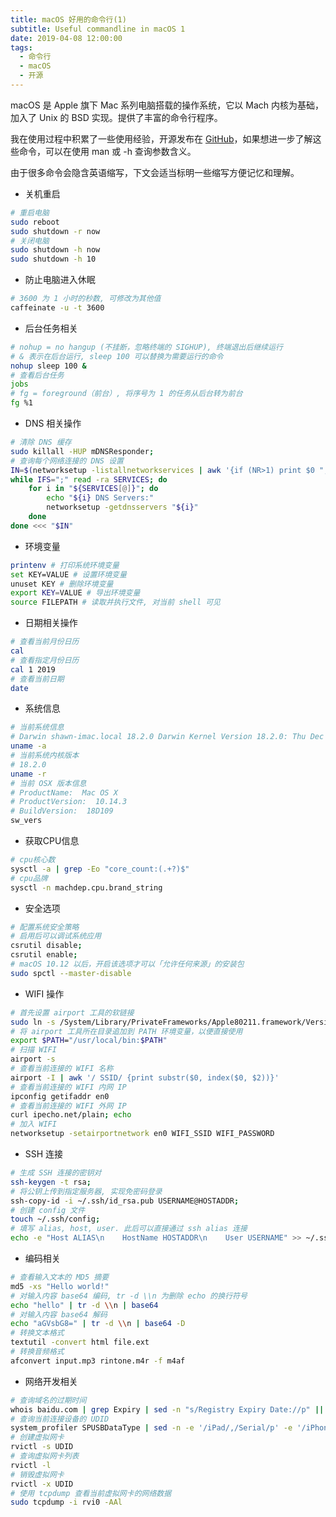 ```yaml
---
title: macOS 好用的命令行(1)
subtitle: Useful commandline in macOS 1
date: 2019-04-08 12:00:00
tags:
  - 命令行
  - macOS
  - 开源
---
```


macOS 是 Apple 旗下 Mac 系列电脑搭载的操作系统，它以 Mach 内核为基础，加入了 Unix 的 BSD 实现。提供了丰富的命令行程序。

我在使用过程中积累了一些使用经验，开源发布在 [GitHub](https://github.com/chinsyo/commandline)，如果想进一步了解这些命令，可以在使用 man 或 -h 查询参数含义。

由于很多命令会隐含英语缩写，下文会适当标明一些缩写方便记忆和理解。

* 关机重启
```bash
# 重启电脑
sudo reboot
sudo shutdown -r now
# 关闭电脑
sudo shutdown -h now
sudo shutdown -h 10
```

* 防止电脑进入休眠
```bash
# 3600 为 1 小时的秒数, 可修改为其他值
caffeinate -u -t 3600
```

* 后台任务相关
```bash
# nohup = no hangup (不挂断，忽略终端的 SIGHUP), 终端退出后继续运行
# & 表示在后台运行, sleep 100 可以替换为需要运行的命令
nohup sleep 100 &
# 查看后台任务
jobs
# fg = foreground（前台）, 将序号为 1 的任务从后台转为前台
fg %1
```

* DNS 相关操作
```bash
# 清除 DNS 缓存
sudo killall -HUP mDNSResponder; 
# 查询每个网络连接的 DNS 设置
IN=$(networksetup -listallnetworkservices | awk '{if (NR>1) print $0 ";"}');
while IFS=";" read -ra SERVICES; do
    for i in "${SERVICES[@]}"; do
        echo "${i} DNS Servers:"
        networksetup -getdnsservers "${i}"
    done
done <<< "$IN"
```

* 环境变量
```bash
printenv # 打印系统环境变量
set KEY=VALUE # 设置环境变量
unuset KEY # 删除环境变量
export KEY=VALUE # 导出环境变量
source FILEPATH # 读取并执行文件, 对当前 shell 可见
```

* 日期相关操作
```bash
# 查看当前月份日历
cal 
# 查看指定月份日历
cal 1 2019 
# 查看当前日期
date 
```

* 系统信息
```bash
# 当前系统信息
# Darwin shawn-imac.local 18.2.0 Darwin Kernel Version 18.2.0: Thu Dec 20 20:46:53 PST 2018; root:xnu-4903.241.1~1/RELEASE_X86_64 x86_64
uname -a 
# 当前系统内核版本
# 18.2.0
uname -r 
# 当前 OSX 版本信息
# ProductName:  Mac OS X
# ProductVersion:  10.14.3
# BuildVersion:  18D109
sw_vers 
```

* 获取CPU信息
```bash
# cpu核心数
sysctl -a | grep -Eo "core_count:(.+?)$" 
# cpu品牌
sysctl -n machdep.cpu.brand_string 
```

* 安全选项
```bash
# 配置系统安全策略
# 启用后可以调试系统应用
csrutil disable; 
csrutil enable;
# macOS 10.12 以后，开启该选项才可以「允许任何来源」的安装包
sudo spctl --master-disable
```

* WIFI 操作
```bash
# 首先设置 airport 工具的软链接
sudo ln -s /System/Library/PrivateFrameworks/Apple80211.framework/Versions/Current/Resources/airport /usr/local/bin/airport
# 将 airport 工具所在目录追加到 PATH 环境变量，以便直接使用
export $PATH="/usr/local/bin:$PATH"
# 扫描 WIFI
airport -s
# 查看当前连接的 WIFI 名称
airport -I | awk '/ SSID/ {print substr($0, index($0, $2))}'
# 查看当前连接的 WIFI 内网 IP
ipconfig getifaddr en0
# 查看当前连接的 WIFI 外网 IP
curl ipecho.net/plain; echo
# 加入 WIFI
networksetup -setairportnetwork en0 WIFI_SSID WIFI_PASSWORD
```

* SSH 连接
```bash
# 生成 SSH 连接的密钥对
ssh-keygen -t rsa;
# 将公钥上传到指定服务器, 实现免密码登录
ssh-copy-id -i ~/.ssh/id_rsa.pub USERNAME@HOSTADDR;
# 创建 config 文件
touch ~/.ssh/config;
# 填写 alias, host, user. 此后可以直接通过 ssh alias 连接
echo -e "Host ALIAS\n    HostName HOSTADDR\n    User USERNAME" >> ~/.ssh/config; 
```

* 编码相关
```bash
# 查看输入文本的 MD5 摘要
md5 -xs "Hello world!"
# 对输入内容 base64 编码, tr -d \\n 为删除 echo 的换行符号
echo "hello" | tr -d \\n | base64
# 对输入内容 base64 解码
echo "aGVsbG8=" | tr -d \\n | base64 -D
# 转换文本格式
textutil -convert html file.ext
# 转换音频格式
afconvert input.mp3 rintone.m4r -f m4af
```

* 网络开发相关
```bash
# 查询域名的过期时间
whois baidu.com | grep Expiry | sed -n "s/Registry Expiry Date://p" || echo "No matching result"
# 查询当前连接设备的 UDID
system_profiler SPUSBDataType | sed -n -e '/iPad/,/Serial/p' -e '/iPhone/,/Serial/p'
# 创建虚拟网卡
rvictl -s UDID
# 查询虚拟网卡列表
rvictl -l
# 销毁虚拟网卡
rvictl -x UDID
# 使用 tcpdump 查看当前虚拟网卡的网络数据
sudo tcpdump -i rvi0 -AAl
```